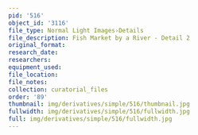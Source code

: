 ```yaml
---
pid: '516'
object_id: '3116'
file_type: Normal Light Images›Details
file_description: Fish Market by a River - Detail 2
original_format:
research_date:
researchers:
equipment_used:
file_location:
file_notes:
collection: curatorial_files
order: '89'
thumbnail: img/derivatives/simple/516/thumbnail.jpg
fullwidth: img/derivatives/simple/516/fullwidth.jpg
full: img/derivatives/simple/516/fullwidth.jpg
---
```

